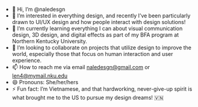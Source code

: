 - 👋 Hi, I’m @naledesgn
- 👀 I’m interested in everything design, and recently I’ve been particularly drawn to UI/UX design and how people interact with design solutions!
- 🌱 I’m currently learning everything I can about visual communication design, 3D design, and digital effects as part of my BFA program at Northern Kentucky University.
- 💞️ I’m looking to collaborate on projects that utilize design to improve the world, especially those that focus on human interaction and user experience.
- 📫 How to reach me via email naledesgn@gmail.com or len4@mymail.nku.edu
- 😄 Pronouns: She/her/hers
- ⚡ Fun fact: I’m Vietnamese, and that hardworking, never-give-up spirit is what brought me to the US to pursue my design dreams! 🇻🇳

<!---
naledesgn/naledesgn is a ✨ special ✨ repository because its `README.md` (this file) appears on your GitHub profile.
You can click the Preview link to take a look at your changes.
--->
